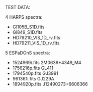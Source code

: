 TEST DATA:

4 HARPS spectra:

- Gl105B_S1D.fits
- Gl849_S1D.fits
- HD79210_VIS_1D_rv.fits
- HD79211_VIS_1D_rv.fits

5 ESPaDOnS spectra:

- 1524969i.fits 2M0636+4349_M4
- 1756216p.fits GL411
- 1794540p.fits GJ3991
- 961361i.fits GJ229A
- 1894920p.fits J12490273+6606366

